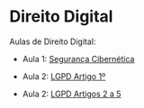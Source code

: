 
<!-- README.md is generated from README.Rmd. Please edit that file -->

# Direito Digital

<!-- badges: start -->

<!-- badges: end -->

Aulas de Direito Digital:

- Aula 1: [Segurança
  Cibernética](https://ndtj.github.io/direitoDigital/slides/ciber.html)

- Aula 2: [LGPD Artigo
  1º](https://ndtj.github.io/direitoDigital/slides/lgpd1.html)

- Aula 2: [LGPD Artigos 2 a
  5](https://ndtj.github.io/direitoDigital/slides/lgpd2.html)

